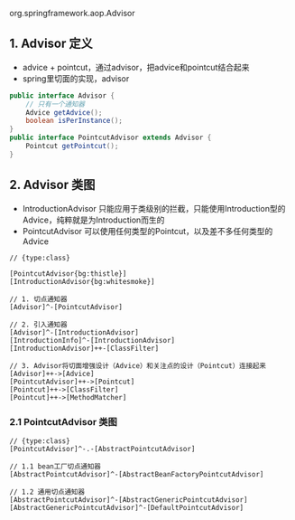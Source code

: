 org.springframework.aop.Advisor

## 1. Advisor 定义
* advice + pointcut，通过advisor，把advice和pointcut结合起来
* spring里切面的实现，advisor

```java
public interface Advisor {
    // 只有一个通知器
	Advice getAdvice();
	boolean isPerInstance();
}
public interface PointcutAdvisor extends Advisor {
	Pointcut getPointcut();
}
```
## 2. Advisor 类图
* IntroductionAdvisor 只能应用于类级别的拦截，只能使用Introduction型的Advice，纯粹就是为Introduction而生的
* PointcutAdvisor 可以使用任何类型的Pointcut，以及差不多任何类型的Advice

```yuml
// {type:class}

[PointcutAdvisor{bg:thistle}]
[IntroductionAdvisor{bg:whitesmoke}]

// 1. 切点通知器
[Advisor]^-[PointcutAdvisor]

// 2. 引入通知器
[Advisor]^-[IntroductionAdvisor]
[IntroductionInfo]^-[IntroductionAdvisor]
[IntroductionAdvisor]++-[ClassFilter]

// 3. Advisor将切面增强设计（Advice）和关注点的设计（Pointcut）连接起来
[Advisor]++->[Advice]
[PointcutAdvisor]++->[Pointcut]
[Pointcut]++->[ClassFilter]
[Pointcut]++->[MethodMatcher]
```
### 2.1 PointcutAdvisor 类图
```yuml
// {type:class}
[PointcutAdvisor]^-.-[AbstractPointcutAdvisor]

// 1.1 bean工厂切点通知器
[AbstractPointcutAdvisor]^-[AbstractBeanFactoryPointcutAdvisor]

// 1.2 通用切点通知器
[AbstractPointcutAdvisor]^-[AbstractGenericPointcutAdvisor]
[AbstractGenericPointcutAdvisor]^-[DefaultPointcutAdvisor]
```